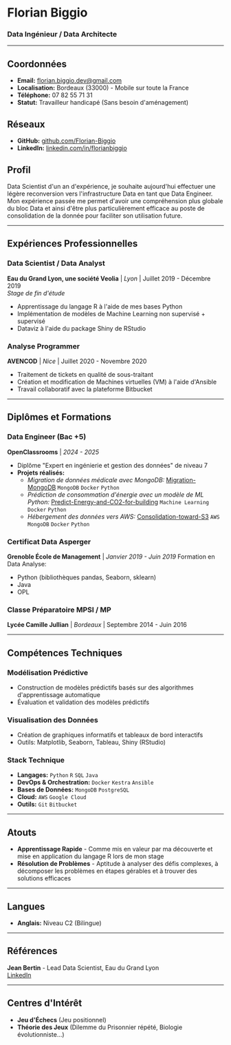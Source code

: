 # Florian Biggio
### Data Ingénieur / Data Architecte

---

## Coordonnées

- **Email:** florian.biggio.dev@gmail.com
- **Localisation:** Bordeaux (33000) - Mobile sur toute la France
- **Téléphone:** 07 82 55 71 31
- **Statut:** Travailleur handicapé (Sans besoin d'aménagement)

## Réseaux

- **GitHub:** [github.com/Florian-Biggio](https://github.com/Florian-Biggio)
- **LinkedIn:** [linkedin.com/in/florianbiggio](https://linkedin.com/in/florianbiggio)

## Profil

Data Scientist d'un an d'expérience, je souhaite aujourd'hui effectuer une légère reconversion vers l'infrastructure Data en tant que Data Engineer. Mon expérience passée me permet d'avoir une compréhension plus globale du bloc Data et ainsi d'être plus particulièrement efficace au poste de consolidation de la donnée pour faciliter son utilisation future.

---

## Expériences Professionnelles

### **Data Scientist / Data Analyst**
**Eau du Grand Lyon, une société Veolia** | *Lyon* | Juillet 2019 - Décembre 2019  
*Stage de fin d'étude*
- Apprentissage du langage R à l'aide de mes bases Python
- Implémentation de modèles de Machine Learning non supervisé + supervisé
- Dataviz à l'aide du package Shiny de RStudio

### **Analyse Programmer**
**AVENCOD** | *Nice* | Juillet 2020 - Novembre 2020
- Traitement de tickets en qualité de sous-traitant
- Création et modification de Machines virtuelles (VM) à l'aide d'Ansible
- Travail collaboratif avec la plateforme Bitbucket

---

## Diplômes et Formations

### **Data Engineer (Bac +5)**
**OpenClassrooms** | *2024 - 2025*
- Diplôme "Expert en ingénierie et gestion des données" de niveau 7
- **Projets réalisés:**
  - *Migration de données médicale avec MongoDB:* [Migration-MongoDB](https://github.com/Florian-Biggio/Migration-MongoDB) `MongoDB` `Docker` `Python`
  - *Prédiction de consommation d'énergie avec un modèle de ML Python:* [Predict-Energy-and-CO2-for-building](https://github.com/Florian-Biggio/Predict-Energy-and-CO2-for-building) `Machine Learning` `Docker` `Python`
  - *Hébergement des données vers AWS:* [Consolidation-toward-S3](https://github.com/Florian-Biggio/Consolidation-toward-S3) `AWS` `MongoDB` `Docker` `Python`


### **Certificat Data Asperger**
**Grenoble École de Management** | *Janvier 2019 - Juin 2019*
Formation en Data Analyse:
- Python (bibliothèques pandas, Seaborn, sklearn)
- Java
- OPL

### **Classe Préparatoire MPSI / MP**
**Lycée Camille Jullian** | *Bordeaux* | Septembre 2014 - Juin 2016

---

## Compétences Techniques

### **Modélisation Prédictive**
- Construction de modèles prédictifs basés sur des algorithmes d'apprentissage automatique
- Évaluation et validation des modèles prédictifs

### **Visualisation des Données**
- Création de graphiques informatifs et tableaux de bord interactifs
- Outils: Matplotlib, Seaborn, Tableau, Shiny (RStudio)

### **Stack Technique**
- **Langages:** `Python` `R` `SQL` `Java`
- **DevOps & Orchestration:** `Docker` `Kestra` `Ansible`
- **Bases de Données:** `MongoDB` `PostgreSQL`
- **Cloud:** `AWS` `Google Cloud`
- **Outils:** `Git` `Bitbucket`

---

## Atouts

- **Apprentissage Rapide** - Comme mis en valeur par ma découverte et mise en application du langage R lors de mon stage
- **Résolution de Problèmes** - Aptitude à analyser des défis complexes, à décomposer les problèmes en étapes gérables et à trouver des solutions efficaces

---

## Langues

- **Anglais:** Niveau C2 (Bilingue)

---

## Références

**Jean Bertin** - Lead Data Scientist, Eau du Grand Lyon  
[LinkedIn](https://www.linkedin.com/in/jean-bertin-0b156985/)

---

## Centres d'Intérêt

- **Jeu d'Échecs** (Jeu positionnel)
- **Théorie des Jeux** (Dilemme du Prisonnier répété, Biologie évolutionniste...)
